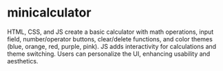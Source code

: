 # minicalculator
HTML, CSS, and JS create a basic calculator with math operations, input field, number/operator buttons, clear/delete functions, and color themes (blue, orange, red, purple, pink). JS adds interactivity for calculations and theme switching. Users can personalize the UI, enhancing usability and aesthetics.
